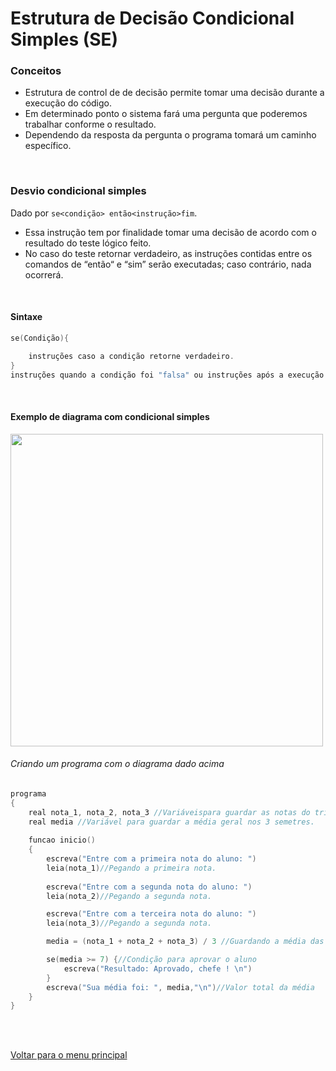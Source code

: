 # Estrutura de Decisão Condicional Simples (SE)

### Conceitos
- Estrutura de control de de decisão permite tomar uma decisão durante a execução do código.
- Em determinado ponto o sistema fará uma pergunta que poderemos trabalhar conforme o resultado.
- Dependendo da resposta da pergunta o programa tomará um caminho específico.
<br/>

### Desvio condicional simples
Dado por `se<condição> então<instrução>fim`.
- Essa instrução tem por finalidade tomar uma decisão de acordo com o resultado do teste lógico feito.
- No caso do teste retornar verdadeiro, as instruções contidas entre os comandos de “então“ e “sim” serão executadas; caso contrário, nada ocorrerá.
<br/>

#### Sintaxe
```c
se(Condição){

	instruções caso a condição retorne verdadeiro.
}
instruções quando a condição foi "falsa" ou instruções após a execução "se verdadeira"
```
<br/>

#### Exemplo de diagrama com condicional simples 
<img src="/Modulo%203%20-%20Estruturas%20de%20decisão%20condicional/img/001.jpg" width="500px">
<br/>

###### Criando um programa com o diagrama dado acima
```c
programa
{
	real nota_1, nota_2, nota_3 //Variáveispara guardar as notas do trimestre.
	real media //Variável para guardar a média geral nos 3 semetres.
	
	funcao inicio()
	{
		escreva("Entre com a primeira nota do aluno: ")
		leia(nota_1)//Pegando a primeira nota.
		
		escreva("Entre com a segunda nota do aluno: ")
		leia(nota_2)//Pegando a segunda nota.

		escreva("Entre com a terceira nota do aluno: ")
		leia(nota_3)//Pegando a segunda nota.

		media = (nota_1 + nota_2 + nota_3) / 3 //Guardando a média das 3 notas.

		se(media >= 7) {//Condição para aprovar o aluno
			escreva("Resultado: Aprovado, chefe ! \n") 
		}
		escreva("Sua média foi: ", media,"\n")//Valor total da média
	}
}
```

<br/>
<br/>

[Voltar para o menu principal](https://github.com/Joshpcbrrj/Boson_treinamentos-Logica_de_programacao_com_portugol_studio)

